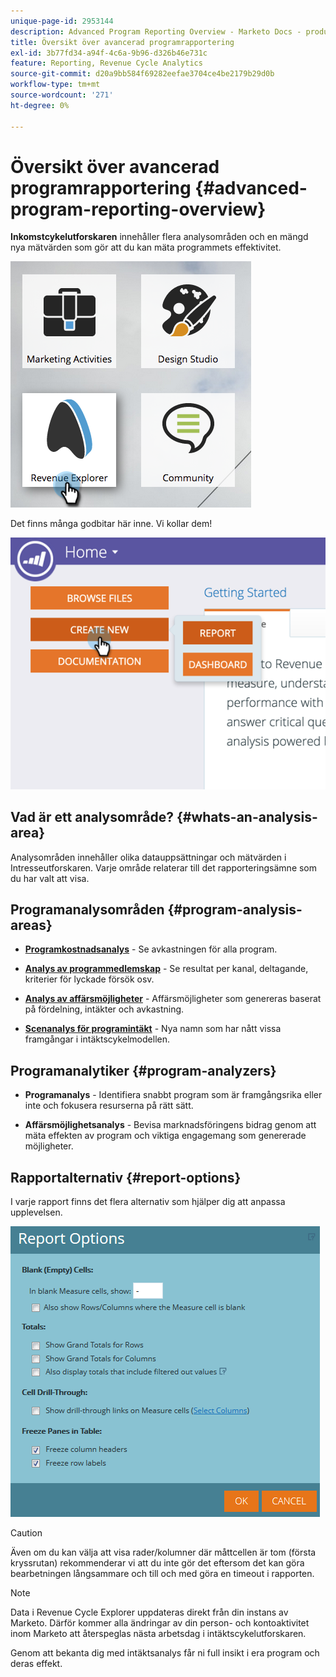 ```yaml
---
unique-page-id: 2953144
description: Advanced Program Reporting Overview - Marketo Docs - produktdokumentation
title: Översikt över avancerad programrapportering
exl-id: 3b77fd34-a94f-4c6a-9b96-d326b46e731c
feature: Reporting, Revenue Cycle Analytics
source-git-commit: d20a9bb584f69282eefae3704ce4be2179b29d0b
workflow-type: tm+mt
source-wordcount: '271'
ht-degree: 0%

---
```


# Översikt över avancerad programrapportering {#advanced-program-reporting-overview}

**Inkomstcykelutforskaren** innehåller flera analysområden och en mängd nya mätvärden som gör att du kan mäta programmets effektivitet.

![](assets/rev.png)

Det finns många godbitar här inne. Vi kollar dem!

![](assets/image2015-4-30-10-3a15-3a17.png)

## Vad är ett analysområde? {#whats-an-analysis-area}

Analysområden innehåller olika datauppsättningar och mätvärden i Intresseutforskaren. Varje område relaterar till det rapporteringsämne som du har valt att visa.

## Programanalysområden {#program-analysis-areas}

* **[Programkostnadsanalys](understanding-the-program-cost-analysis-area.md)** - Se avkastningen för alla program.

* **[Analys av programmedlemskap](understanding-the-program-membership-analysis-area.md)** - Se resultat per kanal, deltagande, kriterier för lyckade försök osv.

* **[Analys av affärsmöjligheter](understanding-the-program-opportunity-analysis-area.md)** - Affärsmöjligheter som genereras baserat på fördelning, intäkter och avkastning.

* **[Scenanalys för programintäkt](understanding-the-program-revenue-stage-analysis-area.md)** - Nya namn som har nått vissa framgångar i intäktscykelmodellen.

## Programanalytiker {#program-analyzers}

* **Programanalys** - Identifiera snabbt program som är framgångsrika eller inte och fokusera resurserna på rätt sätt.

* **Affärsmöjlighetsanalys** - Bevisa marknadsföringens bidrag genom att mäta effekten av program och viktiga engagemang som genererade möjligheter.

## Rapportalternativ {#report-options}

I varje rapport finns det flera alternativ som hjälper dig att anpassa upplevelsen.

![](assets/report-options.png)

>[!CAUTION]
>
>Även om du kan välja att visa rader/kolumner där måttcellen är tom (första kryssrutan) rekommenderar vi att du inte gör det eftersom det kan göra bearbetningen långsammare och till och med göra en timeout i rapporten.

>[!NOTE]
>
>Data i Revenue Cycle Explorer uppdateras direkt från din instans av Marketo. Därför kommer alla ändringar av din person- och kontoaktivitet inom Marketo att återspeglas nästa arbetsdag i intäktscykelutforskaren.

Genom att bekanta dig med intäktsanalys får ni full insikt i era program och deras effekt.
